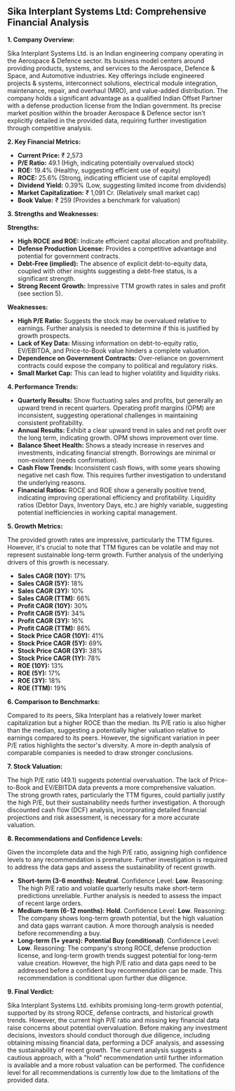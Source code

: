 ## Sika Interplant Systems Ltd: Comprehensive Financial Analysis

**1. Company Overview:**

Sika Interplant Systems Ltd. is an Indian engineering company operating in the Aerospace & Defence sector.  Its business model centers around providing products, systems, and services to the Aerospace, Defence & Space, and Automotive industries.  Key offerings include engineered projects & systems, interconnect solutions, electrical module integration, maintenance, repair, and overhaul (MRO), and value-added distribution.  The company holds a significant advantage as a qualified Indian Offset Partner with a defense production license from the Indian government.  Its precise market position within the broader Aerospace & Defence sector isn't explicitly detailed in the provided data, requiring further investigation through competitive analysis.


**2. Key Financial Metrics:**

* **Current Price:** ₹ 2,573
* **P/E Ratio:** 49.1 (High, indicating potentially overvalued stock)
* **ROE:** 19.4% (Healthy, suggesting efficient use of equity)
* **ROCE:** 25.6% (Strong, indicating efficient use of capital employed)
* **Dividend Yield:** 0.39% (Low, suggesting limited income from dividends)
* **Market Capitalization:** ₹ 1,091 Cr. (Relatively small market cap)
* **Book Value:** ₹ 259 (Provides a benchmark for valuation)


**3. Strengths and Weaknesses:**

**Strengths:**

* **High ROCE and ROE:** Indicate efficient capital allocation and profitability.
* **Defense Production License:** Provides a competitive advantage and potential for government contracts.
* **Debt-Free (implied):**  The absence of explicit debt-to-equity data, coupled with other insights suggesting a debt-free status, is a significant strength.
* **Strong Recent Growth:**  Impressive TTM growth rates in sales and profit (see section 5).

**Weaknesses:**

* **High P/E Ratio:** Suggests the stock may be overvalued relative to earnings.  Further analysis is needed to determine if this is justified by growth prospects.
* **Lack of Key Data:** Missing information on debt-to-equity ratio, EV/EBITDA, and Price-to-Book value hinders a complete valuation.
* **Dependence on Government Contracts:**  Over-reliance on government contracts could expose the company to political and regulatory risks.
* **Small Market Cap:**  This can lead to higher volatility and liquidity risks.


**4. Performance Trends:**

* **Quarterly Results:** Show fluctuating sales and profits, but generally an upward trend in recent quarters. Operating profit margins (OPM) are inconsistent, suggesting operational challenges in maintaining consistent profitability.
* **Annual Results:** Exhibit a clear upward trend in sales and net profit over the long term, indicating growth. OPM shows improvement over time.
* **Balance Sheet Health:**  Shows a steady increase in reserves and investments, indicating financial strength.  Borrowings are minimal or non-existent (needs confirmation).
* **Cash Flow Trends:**  Inconsistent cash flows, with some years showing negative net cash flow.  This requires further investigation to understand the underlying reasons.
* **Financial Ratios:**  ROCE and ROE show a generally positive trend, indicating improving operational efficiency and profitability.  Liquidity ratios (Debtor Days, Inventory Days, etc.) are highly variable, suggesting potential inefficiencies in working capital management.


**5. Growth Metrics:**

The provided growth rates are impressive, particularly the TTM figures. However, it's crucial to note that TTM figures can be volatile and may not represent sustainable long-term growth.  Further analysis of the underlying drivers of this growth is necessary.

* **Sales CAGR (10Y):** 17%
* **Sales CAGR (5Y):** 18%
* **Sales CAGR (3Y):** 10%
* **Sales CAGR (TTM):** 66%
* **Profit CAGR (10Y):** 30%
* **Profit CAGR (5Y):** 34%
* **Profit CAGR (3Y):** 16%
* **Profit CAGR (TTM):** 86%
* **Stock Price CAGR (10Y):** 41%
* **Stock Price CAGR (5Y):** 69%
* **Stock Price CAGR (3Y):** 38%
* **Stock Price CAGR (1Y):** 78%
* **ROE (10Y):** 13%
* **ROE (5Y):** 17%
* **ROE (3Y):** 18%
* **ROE (TTM):** 19%


**6. Comparison to Benchmarks:**

Compared to its peers, Sika Interplant has a relatively lower market capitalization but a higher ROCE than the median.  Its P/E ratio is also higher than the median, suggesting a potentially higher valuation relative to earnings compared to its peers.  However, the significant variation in peer P/E ratios highlights the sector's diversity.  A more in-depth analysis of comparable companies is needed to draw stronger conclusions.


**7. Stock Valuation:**

The high P/E ratio (49.1) suggests potential overvaluation.  The lack of Price-to-Book and EV/EBITDA data prevents a more comprehensive valuation.  The strong growth rates, particularly the TTM figures, could partially justify the high P/E, but their sustainability needs further investigation.  A thorough discounted cash flow (DCF) analysis, incorporating detailed financial projections and risk assessment, is necessary for a more accurate valuation.


**8. Recommendations and Confidence Levels:**

Given the incomplete data and the high P/E ratio, assigning high confidence levels to any recommendation is premature.  Further investigation is required to address the data gaps and assess the sustainability of recent growth.

* **Short-term (3-6 months):**  **Neutral**.  Confidence Level: **Low**.  Reasoning:  The high P/E ratio and volatile quarterly results make short-term predictions unreliable.  Further analysis is needed to assess the impact of recent large orders.
* **Medium-term (6-12 months):**  **Hold**. Confidence Level: **Low**. Reasoning:  The company shows long-term growth potential, but the high valuation and data gaps warrant caution.  A more thorough analysis is needed before recommending a buy.
* **Long-term (1+ years):**  **Potential Buy (conditional)**. Confidence Level: **Low**. Reasoning:  The company's strong ROCE, defense production license, and long-term growth trends suggest potential for long-term value creation. However, the high P/E ratio and data gaps need to be addressed before a confident buy recommendation can be made.  This recommendation is conditional upon further due diligence.


**9. Final Verdict:**

Sika Interplant Systems Ltd. exhibits promising long-term growth potential, supported by its strong ROCE, defense contracts, and historical growth trends. However, the current high P/E ratio and missing key financial data raise concerns about potential overvaluation.  Before making any investment decisions, investors should conduct thorough due diligence, including obtaining missing financial data, performing a DCF analysis, and assessing the sustainability of recent growth.  The current analysis suggests a cautious approach, with a "hold" recommendation until further information is available and a more robust valuation can be performed.  The confidence level for all recommendations is currently low due to the limitations of the provided data.
